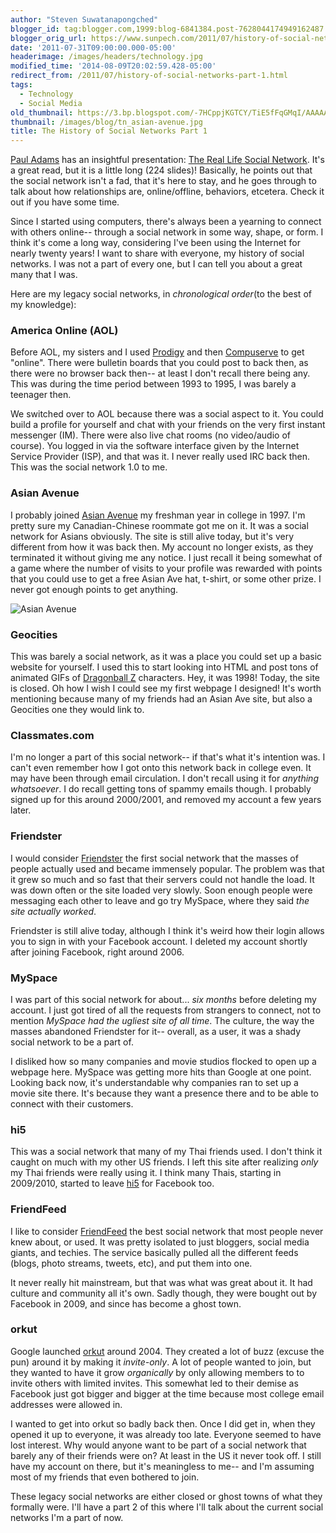 ```yaml
---
author: "Steven Suwatanapongched"
blogger_id: tag:blogger.com,1999:blog-6841384.post-7628044174949162487
blogger_orig_url: https://www.sunpech.com/2011/07/history-of-social-networks-part-1.html
date: '2011-07-31T09:00:00.000-05:00'
headerimage: /images/headers/technology.jpg
modified_time: '2014-08-09T20:02:59.428-05:00'
redirect_from: /2011/07/history-of-social-networks-part-1.html
tags:
  - Technology
  - Social Media
old_thumbnail: https://3.bp.blogspot.com/-7HCppjKGTCY/TiE5fFqGMqI/AAAAAAAAsj4/Aa2FsIbulr4/s800/asian_avenue.png
thumbnail: /images/blog/tn_asian-avenue.jpg
title: The History of Social Networks Part 1
---
```


[Paul Adams](https://www.thinkoutsidein.com) has an insightful presentation: [The Real Life Social Network](https://www.slideshare.net/padday/the-real-life-social-network-v2). It's a great read, but it is a little long (224 slides)! Basically, he points out that the social network isn't a fad, that it's here to stay, and he goes through to talk about how relationships are, online/offline, behaviors, etcetera. Check it out if you have some time.

Since I started using computers, there's always been a yearning to connect with others online-- through a social network in some way, shape, or form. I think it's come a long way, considering I've been using the Internet for nearly twenty years! I want to share with everyone, my history of social networks. I was not a part of every one, but I can tell you about a great many that I was.

Here are my legacy social networks, in *chronological order*(to the best of my knowledge):

### America Online (AOL)

Before AOL, my sisters and I used [Prodigy](https://en.wikipedia.org/wiki/Prodigy_(online_service)) and then [Compuserve](https://en.wikipedia.org/wiki/CompuServe) to get "online". There were bulletin boards that you could post to back then, as there were no browser back then-- at least I don't recall there being any. This was during the time period between 1993 to 1995, I was barely a teenager then.

We switched over to AOL because there was a social aspect to it. You could build a profile for yourself and chat with your friends on the very first instant messenger (IM). There were also live chat rooms (no video/audio of course).  You logged in via the software interface given by the Internet Service Provider (ISP), and that was it. I never really used IRC back then. This was the social network 1.0 to me.

### Asian Avenue

I probably joined [Asian Avenue](https://www.asianave.com) my freshman year in college in 1997. I'm pretty sure my Canadian-Chinese roommate got me on it. It was a social network for Asians obviously. The site is still alive today, but it's very different from how it was back then. My account no longer exists, as they terminated it without giving me any notice. I just recall it being somewhat of a game where the number of visits to your profile was rewarded with points that you could use to get a free Asian Ave hat, t-shirt, or some other prize. I never got enough points to get anything.

![Asian Avenue](/images/blog/asian_avenue.png)

### Geocities

This was barely a social network, as it was a place you could set up a basic website for  yourself. I used this to start looking into HTML and post tons of animated GIFs of [Dragonball Z](https://en.wikipedia.org/wiki/Dragon_Ball) characters. Hey, it was 1998! Today, the site is closed. Oh how I wish I could see my first webpage I designed! It's worth mentioning because many of my friends had an Asian Ave site, but also a Geocities one they would link to.

### Classmates.com

I'm no longer a part of this social network-- if that's what it's intention was. I can't even remember how I got onto this network back in college even. It may have been through email circulation. I don't recall using it for *anything whatsoever*. I do recall getting tons of spammy emails though. I probably signed up for this around 2000/2001, and removed my account a few years later.

### Friendster

I would consider [Friendster](https://www.friendster.com/) the first social network that the masses of people actually used and became immensely popular. The problem was that it grew so much and so fast that their servers could not handle the load. It was down often or the site loaded very slowly. Soon enough people were messaging each other to leave and go try MySpace, where they said *the site actually worked*.

Friendster is still alive today, although I think it's weird how their login allows you to sign in with your Facebook account. I deleted my account shortly after joining Facebook, right around 2006.

### MySpace

I was part of this social network for about... *six months* before deleting my account. I just got tired of all the requests from strangers to connect, not to mention *MySpace had the ugliest site of all time*. The culture, the way the masses abandoned Friendster for it-- overall, as a user, it was a shady social network to be a part of.

I disliked how so many companies and movie studios flocked to open up a webpage here. MySpace was getting more hits than Google at one point. Looking back now, it's understandable why companies ran to set up a movie site there. It's because they want a presence there and to be able to connect with their customers.

### hi5
This was a social network that many of my Thai friends used. I don't think it caught on much with my other US friends. I left this site after realizing *only* my Thai friends were really using it. I think many Thais, starting in 2009/2010, started to leave [hi5](https://www.hi5.com/) for Facebook too.

### FriendFeed

I like to consider [FriendFeed](https://www.friendfeed.com) the best social network that most people never knew about, or used. It was pretty isolated to just bloggers, social media giants, and techies. The service basically pulled all the different feeds (blogs, photo streams, tweets, etc), and put them into one.

It never really hit mainstream, but that was what was great about it. It had culture and community all it's own. Sadly though, they were bought out by Facebook in 2009, and since has become a ghost town.

### orkut

Google launched [orkut](https://www.orkut.com) around 2004. They created a lot of buzz (excuse the pun) around it by making it *invite-only*. A lot of people wanted to join, but they wanted to have it grow *organically* by only allowing members to to invite others with limited invites. This somewhat led to their demise as Facebook just got bigger and bigger at the time because most college email addresses were allowed in.

I wanted to get into orkut so badly back then. Once I did get in, when they opened it up to everyone, it was already too late. Everyone seemed to have lost interest. Why would anyone want to be part of a social network that barely any of their friends were on? At least in the US it never took off. I still have my account on there, but it's meaningless to me-- and I'm assuming most of my friends that even bothered to join.


These legacy social networks are either closed or ghost towns of what they formally were. I'll have a part 2 of this where I'll talk about the current social networks I'm a part of now.